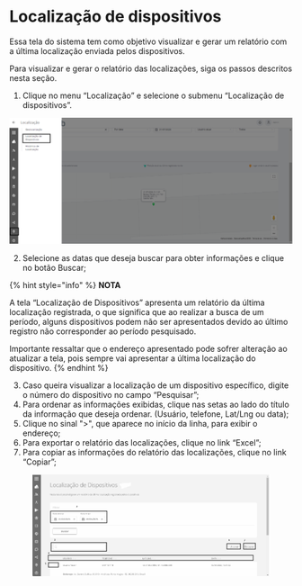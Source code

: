 # Localização de dispositivos

Essa tela do sistema tem como objetivo visualizar e gerar um relatório com a última localização enviada pelos dispositivos.

Para visualizar e gerar o relatório das localizações, siga os passos descritos nesta seção.

1. Clique no menu “Localização” e selecione o submenu “Localização de dispositivos”.

![](<../../.gitbook/assets/0 (2).png>)

2. Selecione as datas que deseja buscar para obter informações e clique no botão Buscar;

{% hint style="info" %}
**NOTA**

A tela “Localização de Dispositivos” apresenta um relatório da última localização registrada, o que significa que ao realizar a busca de um período, alguns dispositivos podem não ser apresentados devido ao último registro não corresponder ao período pesquisado.

Importante ressaltar que o endereço apresentado pode sofrer alteração ao atualizar a tela, pois sempre vai apresentar a última localização do dispositivo.
{% endhint %}

3. Caso queira visualizar a localização de um dispositivo específico, digite o número do dispositivo no campo “Pesquisar”;
4. Para ordenar as informações exibidas, clique nas setas ao lado do título da informação que deseja ordenar. (Usuário, telefone, Lat/Lng ou data);
5. Clique no sinal ">", que aparece no início da linha, para exibir o endereço;
6. Para exportar o relatório das localizações, clique no link “Excel”;
7. Para copiar as informações do relatório das localizações, clique no link “Copiar”;

<figure><img src="../../.gitbook/assets/image (2).png" alt=""><figcaption></figcaption></figure>
